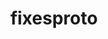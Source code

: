 ---
title: "fixesproto"
layout: cache
categories: [package, develop]
meta: {"versions": ["5.0"], "compilers": ["gcc@=11.4.0", "oneapi@=2024.2.1"], "oss": ["ubuntu22.04"], "platforms": ["linux"], "targets": ["x86_64_v3"], "stacks": ["e4s", "e4s-oneapi", "hep", "root"], "num_specs": 8, "num_specs_by_stack": {"root": 8, "e4s": 4, "hep": 2, "e4s-oneapi": 4}}
spec_details: [{"hash": "f4t2z5b4ltsi6hpih6m446yqa7raxmhw", "compiler": "gcc@=11.4.0", "versions": ["5.0"], "os": "ubuntu22.04", "platform": "linux", "target": "x86_64_v3", "variants": ["build_system=autotools"], "stacks": ["root", "e4s"], "size": "-", "tarball": "https://binaries.spack.io/develop/build_cache/linux-ubuntu22.04-x86_64_v3/gcc-11.4.0/fixesproto-5.0/linux-ubuntu22.04-x86_64_v3-gcc-11.4.0-fixesproto-5.0-f4t2z5b4ltsi6hpih6m446yqa7raxmhw.spack"}, {"hash": "biyj64dg2dszngxzrhyi2gwk5ix3n4sm", "compiler": "gcc@=11.4.0", "versions": ["5.0"], "os": "ubuntu22.04", "platform": "linux", "target": "x86_64_v3", "variants": ["build_system=autotools"], "stacks": ["hep", "root", "e4s"], "size": "-", "tarball": "https://binaries.spack.io/develop/build_cache/linux-ubuntu22.04-x86_64_v3/gcc-11.4.0/fixesproto-5.0/linux-ubuntu22.04-x86_64_v3-gcc-11.4.0-fixesproto-5.0-biyj64dg2dszngxzrhyi2gwk5ix3n4sm.spack"}, {"hash": "whiapjxlbkf3wrg4aqps7gtcqd7jxxd7", "compiler": "gcc@=11.4.0", "versions": ["5.0"], "os": "ubuntu22.04", "platform": "linux", "target": "x86_64_v3", "variants": ["build_system=autotools"], "stacks": ["root", "e4s"], "size": "-", "tarball": "https://binaries.spack.io/develop/build_cache/linux-ubuntu22.04-x86_64_v3/gcc-11.4.0/fixesproto-5.0/linux-ubuntu22.04-x86_64_v3-gcc-11.4.0-fixesproto-5.0-whiapjxlbkf3wrg4aqps7gtcqd7jxxd7.spack"}, {"hash": "m65ht43bwqo2frnkaffw6t7hkroou7qm", "compiler": "gcc@=11.4.0", "versions": ["5.0"], "os": "ubuntu22.04", "platform": "linux", "target": "x86_64_v3", "variants": ["build_system=autotools"], "stacks": ["hep", "root", "e4s"], "size": "-", "tarball": "https://binaries.spack.io/develop/build_cache/linux-ubuntu22.04-x86_64_v3/gcc-11.4.0/fixesproto-5.0/linux-ubuntu22.04-x86_64_v3-gcc-11.4.0-fixesproto-5.0-m65ht43bwqo2frnkaffw6t7hkroou7qm.spack"}, {"hash": "k2wiq7wy2fqg5lvpnsrxhcyqtw7xlo6v", "compiler": "oneapi@=2024.2.1", "versions": ["5.0"], "os": "ubuntu22.04", "platform": "linux", "target": "x86_64_v3", "variants": ["build_system=autotools"], "stacks": ["e4s-oneapi", "root"], "size": "-", "tarball": "https://binaries.spack.io/develop/build_cache/linux-ubuntu22.04-x86_64_v3/oneapi-2024.2.1/fixesproto-5.0/linux-ubuntu22.04-x86_64_v3-oneapi-2024.2.1-fixesproto-5.0-k2wiq7wy2fqg5lvpnsrxhcyqtw7xlo6v.spack"}, {"hash": "r5lkhcsqrem7f6wxaotxmtbkq5wtshqu", "compiler": "oneapi@=2024.2.1", "versions": ["5.0"], "os": "ubuntu22.04", "platform": "linux", "target": "x86_64_v3", "variants": ["build_system=autotools"], "stacks": ["e4s-oneapi", "root"], "size": "-", "tarball": "https://binaries.spack.io/develop/build_cache/linux-ubuntu22.04-x86_64_v3/oneapi-2024.2.1/fixesproto-5.0/linux-ubuntu22.04-x86_64_v3-oneapi-2024.2.1-fixesproto-5.0-r5lkhcsqrem7f6wxaotxmtbkq5wtshqu.spack"}, {"hash": "n2mqwdgz2azntbgevwhcsfk3dduk3vkg", "compiler": "oneapi@=2024.2.1", "versions": ["5.0"], "os": "ubuntu22.04", "platform": "linux", "target": "x86_64_v3", "variants": ["build_system=autotools"], "stacks": ["e4s-oneapi", "root"], "size": "-", "tarball": "https://binaries.spack.io/develop/build_cache/linux-ubuntu22.04-x86_64_v3/oneapi-2024.2.1/fixesproto-5.0/linux-ubuntu22.04-x86_64_v3-oneapi-2024.2.1-fixesproto-5.0-n2mqwdgz2azntbgevwhcsfk3dduk3vkg.spack"}, {"hash": "bvpnrxfluw25snwloytn4liuhgvij7il", "compiler": "oneapi@=2024.2.1", "versions": ["5.0"], "os": "ubuntu22.04", "platform": "linux", "target": "x86_64_v3", "variants": ["build_system=autotools"], "stacks": ["e4s-oneapi", "root"], "size": "-", "tarball": "https://binaries.spack.io/develop/build_cache/linux-ubuntu22.04-x86_64_v3/oneapi-2024.2.1/fixesproto-5.0/linux-ubuntu22.04-x86_64_v3-oneapi-2024.2.1-fixesproto-5.0-bvpnrxfluw25snwloytn4liuhgvij7il.spack"}]
---